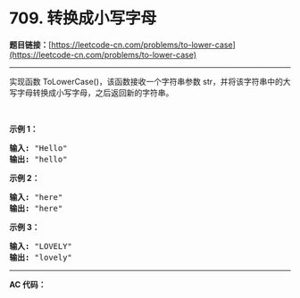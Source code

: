 # 709. 转换成小写字母

**题目链接：**[https://leetcode-cn.com/problems/to-lower-case](https://leetcode-cn.com/problems/to-lower-case)

---

<div class="content__1Y2H">
 <div class="notranslate">
  <p>实现函数 ToLowerCase()，该函数接收一个字符串参数 str，并将该字符串中的大写字母转换成小写字母，之后返回新的字符串。</p> 
  <p>&nbsp;</p> 
  <p><strong>示例 1：</strong></p> 
  <pre class="language-text"><strong>输入: </strong>"Hello"
<strong>输出: </strong>"hello"</pre> 
  <p><strong>示例 2：</strong></p> 
  <pre class="language-text"><strong>输入: </strong>"here"
<strong>输出: </strong>"here"</pre> 
  <p><strong>示例</strong><strong>&nbsp;3：</strong></p> 
  <pre class="language-text"><strong>输入: </strong>"LOVELY"
<strong>输出: </strong>"lovely"
</pre> 
 </div>
</div>

---

**AC 代码：**

```java

```